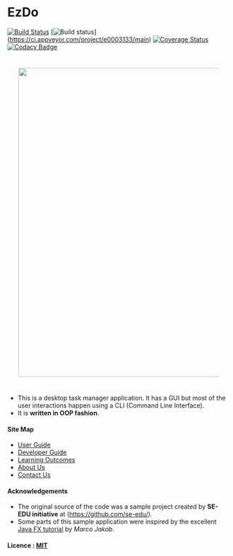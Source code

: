 # EzDo
[![Build Status](https://travis-ci.org/CS2103JAN2017-W14-B4/main.svg?branch=master)](https://travis-ci.org/CS2103JAN2017-W14-B4/main)
[![Build status](https://ci.appveyor.com/api/projects/status/bxn40adgo2brd0yn?svg=true)]
(https://ci.appveyor.com/project/e0003133/main)
[![Coverage Status](https://coveralls.io/repos/github/CS2103JAN2017-W14-B4/main/badge.svg?branch=v0.0)](https://coveralls.io/github/CS2103JAN2017-W14-B4/main?branch=v0.0)
[![Codacy Badge](https://api.codacy.com/project/badge/Grade/02ba7ff85b714d3eb7f9ede4c067856e)](https://www.codacy.com/app/jinshunlee/main?utm_source=github.com&amp;utm_medium=referral&amp;utm_content=CS2103JAN2017-W14-B3/main&amp;utm_campaign=Badge_Grade)

<p align="center" style="padding:25px">
  <img src="docs/images/Ui.png" width="700"><br>
</p>


* This is a desktop task manager application. It has a GUI but most of the user interactions happen using
  a CLI (Command Line Interface).
* It is **written in OOP fashion**.


#### Site Map
* [User Guide](docs/UserGuide.md)
* [Developer Guide](docs/DeveloperGuide.md)
* [Learning Outcomes](docs/LearningOutcomes.md)
* [About Us](docs/AboutUs.md)
* [Contact Us](docs/ContactUs.md)


#### Acknowledgements

* The original source of the code was a sample project created by **SE-EDU initiative** at (https://github.com/se-edu/).
* Some parts of this sample application were inspired by the excellent
  [Java FX tutorial](http://code.makery.ch/library/javafx-8-tutorial/) by *Marco Jakob*.


#### Licence : [MIT](LICENSE)
